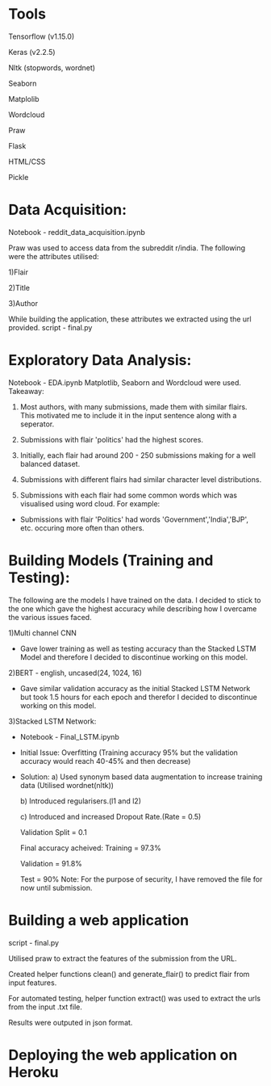 # Tools

Tensorflow (v1.15.0)

Keras (v2.2.5)

Nltk (stopwords, wordnet)

Seaborn

Matplolib

Wordcloud

Praw

Flask

HTML/CSS

Pickle


# Data Acquisition:
Notebook - reddit_data_acquisition.ipynb

Praw was used to access data from the subreddit r/india.
The following were the attributes utilised:

1)Flair

2)Title

3)Author

While building the application, these attributes we extracted using the url provided.
script - final.py

# Exploratory Data Analysis:
Notebook - EDA.ipynb
Matplotlib, Seaborn and Wordcloud were used.
Takeaway:

1) Most authors, with many submissions, made them with similar flairs. This motivated me to include it in the input sentence along with a seperator.

2) Submissions with flair 'politics' had the highest scores.

3) Initially, each flair had around 200 - 250 submissions making for a well balanced dataset.

4) Submissions with different flairs had similar character level distributions.

5) Submissions with each flair had some common words which was visualised using word cloud. For example:
- Submissions with flair 'Politics' had words 'Government','India','BJP', etc. occuring more often than others.

# Building Models (Training and Testing):
The following are the models I have trained on the data. I decided to stick to the one which gave the highest accuracy while describing how I overcame the various issues faced.

1)Multi channel CNN
 - Gave lower training as well as testing accuracy than the Stacked LSTM Model and therefore I decided to discontinue working on this model.

2)BERT - english, uncased(24, 1024, 16)
 - Gave similar validation accuracy as the initial Stacked LSTM Network but took 1.5 hours for each epoch and therefor I decided to discontinue working on this model.

3)Stacked LSTM Network:
 - Notebook - Final_LSTM.ipynb

 - Initial Issue: Overfitting (Training accuracy 95% but the validation accuracy would reach 40-45% and then decrease)
 - Solution:
    a) Used synonym based data augmentation to increase training data (Utilised wordnet(nltk))

    b) Introduced regularisers.(l1 and l2)

    c) Introduced and increased Dropout Rate.(Rate = 0.5)

    Validation Split = 0.1

    Final accuracy acheived:
    Training = 97.3%

    Validation = 91.8%
    
    Test = 90%
Note: For the purpose of security, I have removed the file for now until submission.
# Building a web application
script - final.py

Utilised praw to extract the features of the submission from the URL.

Created helper functions clean() and generate_flair() to predict flair from input features.

For automated testing, helper function extract() was used to extract the urls from the input .txt file.

Results were outputed in json format.

# Deploying the web application on Heroku
